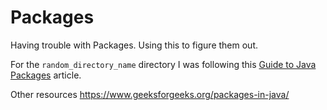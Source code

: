 # Packages

Having trouble with Packages. Using this to figure them out.

For the `random_directory_name` directory I was following this [Guide to Java Packages](https://www.baeldung.com/java-packages) article.

Other resources
https://www.geeksforgeeks.org/packages-in-java/
